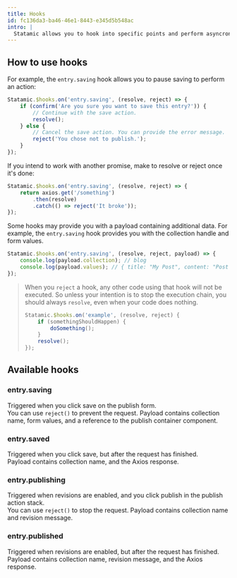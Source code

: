 ```yaml
---
title: Hooks
id: fc136da3-ba46-46e1-8443-e345d5b548ac
intro: |
  Statamic allows you to hook into specific points and perform asyncronous operations using [Promises](https://developer.mozilla.org/en-US/docs/Web/JavaScript/Reference/Global_Objects/Promise).
---
```

## How to use hooks

For example, the `entry.saving` hook allows you to pause saving to perform an action:

```js
Statamic.$hooks.on('entry.saving', (resolve, reject) => {
    if (confirm('Are you sure you want to save this entry?')) {
        // Continue with the save action.
        resolve(); 
    } else {
        // Cancel the save action. You can provide the error message.
        reject('You chose not to publish.'); 
    }
});
```

If you intend to work with another promise, make to resolve or reject once it's done:

```js
Statamic.$hooks.on('entry.saving', (resolve, reject) => {
    return axios.get('/something')
        .then(resolve)
        .catch(() => reject('It broke'));
});
```

Some hooks may provide you with a payload containing additional data. For example, the `entry.saving` hook provides you with the collection handle and form values.

```js
Statamic.$hooks.on('entry.saving', (resolve, reject, payload) => {
    console.log(payload.collection); // blog
    console.log(payload.values); // { title: "My Post", content: "Post Content" }
});
```

> When you `reject` a hook, any other code using that hook will not be executed.
> So unless your intention is to stop the execution chain, you should always `resolve`, even when your code does nothing.
>  
> ``` js
> Statamic.$hooks.on('example', (resolve, reject) {
>     if (somethingShouldHappen) {
>         doSomething();
>     }
>     resolve();
> });
> ```


## Available hooks

### entry.saving

Triggered when you click save on the publish form.  
You can use `reject()` to prevent the request. Payload contains collection name, form values, and a reference to the publish container component.

### entry.saved

Triggered when you click save, but after the request has finished.  
Payload contains collection name, and the Axios response.

### entry.publishing

Triggered when revisions are enabled, and you click publish in the publish action stack.  
You can use `reject()` to stop the request. Payload contains collection name and revision message.

### entry.published

Triggered when revisions are enabled, but after the request has finished.  
Payload contains collection name, revision message, and the Axios response.